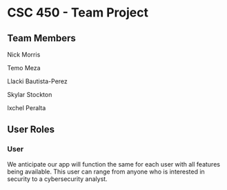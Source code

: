 # CSC 450 - Team Project
## Team Members
Nick Morris

Temo Meza

Llacki Bautista-Perez

Skylar Stockton

Ixchel Peralta

## User Roles
### User
We anticipate our app will function the same for each user with all features being available. This user can range from anyone who is interested in security to a cybersecurity analyst.
